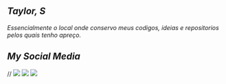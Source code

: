  ## _*Taylor, S*_
 _Essencialmente o local onde conservo meus codigos, ideias e repositorios pelos quais tenho apreço._
## _My Social Media_
<div>
//   <a href="https://www.youtube.com/channel/UCUyIwDj4hIsc6H2QkkpS3Kg" target="_blank"><img src="https://img.shields.io/badge/YouTube-FF0000?style=for-the-badge&//logo=youtube&logoColor=white" target="_blank"></a>
  <a href = "mailto:otaylorferreira78@gmail.com"><img src="https://img.shields.io/badge/-Gmail-%23333?style=for-the-badge&logo=gmail&logoColor=white" target="_blank"></a>
  <a href="https://www.linkedin.com/in/taylors42" target="_blank"><img src="https://img.shields.io/badge/-LinkedIn-%230077B5?style=for-the-badge&logo=linkedin&logoColor=white" target="_blank"></a> 
</div>
